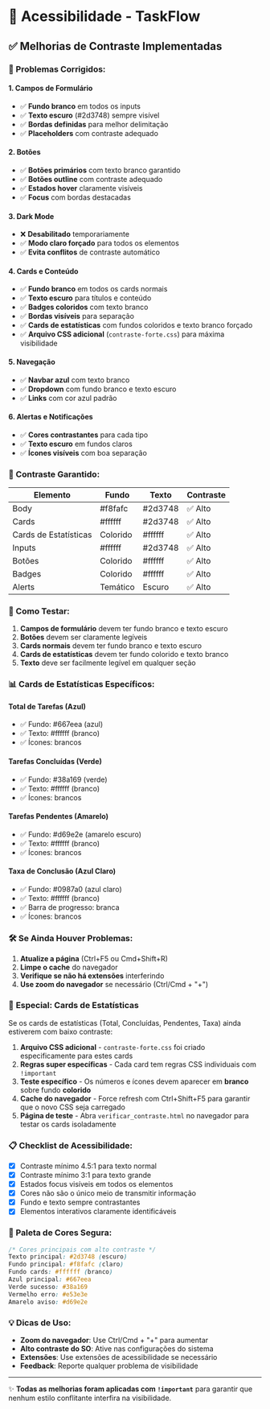 # 🎨 Acessibilidade - TaskFlow

## ✅ Melhorias de Contraste Implementadas

### 🔧 Problemas Corrigidos:

#### **1. Campos de Formulário**
- ✅ **Fundo branco** em todos os inputs
- ✅ **Texto escuro** (#2d3748) sempre visível
- ✅ **Bordas definidas** para melhor delimitação
- ✅ **Placeholders** com contraste adequado

#### **2. Botões**
- ✅ **Botões primários** com texto branco garantido
- ✅ **Botões outline** com contraste adequado
- ✅ **Estados hover** claramente visíveis
- ✅ **Focus** com bordas destacadas

#### **3. Dark Mode**
- ❌ **Desabilitado** temporariamente 
- ✅ **Modo claro forçado** para todos os elementos
- ✅ **Evita conflitos** de contraste automático

#### **4. Cards e Conteúdo**
- ✅ **Fundo branco** em todos os cards normais
- ✅ **Texto escuro** para títulos e conteúdo
- ✅ **Badges coloridos** com texto branco
- ✅ **Bordas visíveis** para separação
- ✅ **Cards de estatísticas** com fundos coloridos e texto branco forçado
- ✅ **Arquivo CSS adicional** (`contraste-forte.css`) para máxima visibilidade

#### **5. Navegação**
- ✅ **Navbar azul** com texto branco
- ✅ **Dropdown** com fundo branco e texto escuro
- ✅ **Links** com cor azul padrão

#### **6. Alertas e Notificações**
- ✅ **Cores contrastantes** para cada tipo
- ✅ **Texto escuro** em fundos claros
- ✅ **Ícones visíveis** com boa separação

### 🎯 Contraste Garantido:

| Elemento | Fundo | Texto | Contraste |
|----------|-------|--------|-----------|
| Body | #f8fafc | #2d3748 | ✅ Alto |
| Cards | #ffffff | #2d3748 | ✅ Alto |
| Cards de Estatísticas | Colorido | #ffffff | ✅ Alto |
| Inputs | #ffffff | #2d3748 | ✅ Alto |
| Botões | Colorido | #ffffff | ✅ Alto |
| Badges | Colorido | #ffffff | ✅ Alto |
| Alerts | Temático | Escuro | ✅ Alto |

### 🚀 Como Testar:

1. **Campos de formulário** devem ter fundo branco e texto escuro
2. **Botões** devem ser claramente legíveis
3. **Cards normais** devem ter fundo branco e texto escuro
4. **Cards de estatísticas** devem ter fundo colorido e texto branco
5. **Texto** deve ser facilmente legível em qualquer seção

### 📊 **Cards de Estatísticas Específicos:**

#### **Total de Tarefas** (Azul)
- ✅ Fundo: #667eea (azul)
- ✅ Texto: #ffffff (branco)
- ✅ Ícones: brancos

#### **Tarefas Concluídas** (Verde)
- ✅ Fundo: #38a169 (verde)
- ✅ Texto: #ffffff (branco)
- ✅ Ícones: brancos

#### **Tarefas Pendentes** (Amarelo)
- ✅ Fundo: #d69e2e (amarelo escuro)
- ✅ Texto: #ffffff (branco)
- ✅ Ícones: brancos

#### **Taxa de Conclusão** (Azul Claro)
- ✅ Fundo: #0987a0 (azul claro)
- ✅ Texto: #ffffff (branco)
- ✅ Barra de progresso: branca
- ✅ Ícones: brancos

### 🛠️ Se Ainda Houver Problemas:

1. **Atualize a página** (Ctrl+F5 ou Cmd+Shift+R)
2. **Limpe o cache** do navegador
3. **Verifique se não há extensões** interferindo
4. **Use zoom do navegador** se necessário (Ctrl/Cmd + "+")

### 🔧 **Especial: Cards de Estatísticas**

Se os cards de estatísticas (Total, Concluídas, Pendentes, Taxa) ainda estiverem com baixo contraste:

1. **Arquivo CSS adicional** - `contraste-forte.css` foi criado especificamente para estes cards
2. **Regras super específicas** - Cada card tem regras CSS individuais com `!important`
3. **Teste específico** - Os números e ícones devem aparecer em **branco** sobre fundo **colorido**
4. **Cache do navegador** - Force refresh com Ctrl+Shift+F5 para garantir que o novo CSS seja carregado
5. **Página de teste** - Abra `verificar_contraste.html` no navegador para testar os cards isoladamente

### 📋 Checklist de Acessibilidade:

- [x] Contraste mínimo 4.5:1 para texto normal
- [x] Contraste mínimo 3:1 para texto grande  
- [x] Estados focus visíveis em todos os elementos
- [x] Cores não são o único meio de transmitir informação
- [x] Fundo e texto sempre contrastantes
- [x] Elementos interativos claramente identificáveis

### 🎨 Paleta de Cores Segura:

```css
/* Cores principais com alto contraste */
Texto principal: #2d3748 (escuro)
Fundo principal: #f8fafc (claro)
Fundo cards: #ffffff (branco)
Azul principal: #667eea
Verde sucesso: #38a169
Vermelho erro: #e53e3e
Amarelo aviso: #d69e2e
```

### 💡 Dicas de Uso:

- **Zoom do navegador**: Use Ctrl/Cmd + "+" para aumentar
- **Alto contraste do SO**: Ative nas configurações do sistema
- **Extensões**: Use extensões de acessibilidade se necessário
- **Feedback**: Reporte qualquer problema de visibilidade

---

✨ **Todas as melhorias foram aplicadas com `!important`** para garantir que nenhum estilo conflitante interfira na visibilidade. 